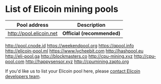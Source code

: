 # List of Elicoin mining pools

Pool address | Description
------------ | -----------
http://pool.elicoin.net | **Official (recommended)**
http://pool.cnode.id
https://weekendpool.org
https://qpool.info
http://elicoin-pool.ml
https://www.lycheebit.com
http://hashpool.eu 
http://eli-pool.ga
http://blockmasters.co
http://cpu-mining.xyz
http://cpu-pool.com
http://happysensor.xyz
http://cpumining.zapto.org

If you'd like us to list your Elicoin pool here, please [contact Elicoin developers team](./README.md#contact-info-and-links).
